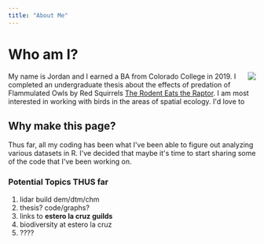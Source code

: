 ```yaml
---
title: "About Me"
---
```

# Who am I?

<img align="right" src="/photos/Flam.HEIC">

My name is Jordan and I earned a BA from Colorado College in 2019. I completed an undergraduate thesis about the effects of predation of Flammulated Owls by Red Squirrels [The Rodent Eats the Raptor](https://digitalccbeta.coloradocollege.edu/pid/coccc:31273 "My Thesis!"). I am most interested in working with birds in the areas of spatial ecology. I'd love to 

## Why make this page?

Thus far, all my coding has been what I've been able to figure out analyzing various datasets in R. I've decided that maybe it's time to start sharing some of the code that I've been working on. 

### Potential Topics THUS far

1. lidar build dem/dtm/chm
2. thesis? code/graphs?
3. links to **estero la cruz guilds**
4. biodiversity at estero la cruz
5. ????
